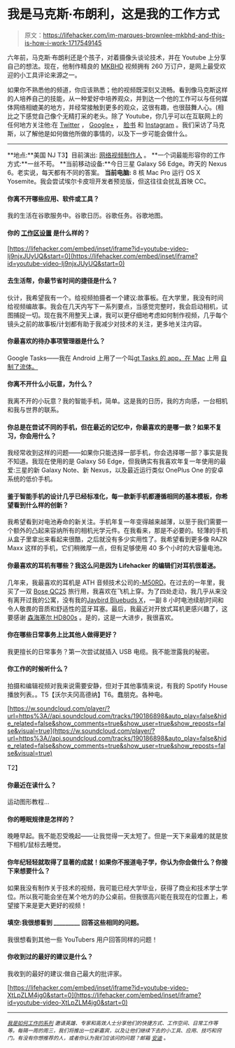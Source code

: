 # 我是马克斯·布朗利，这是我的工作方式

> 原文：<https://lifehacker.com/im-marques-brownlee-mkbhd-and-this-is-how-i-work-1717549145>

六年前，马克斯·布朗利还是个孩子，对着摄像头谈论技术，并在 Youtube 上分享自己的想法。现在，他制作精良的 [MKBHD](https://www.youtube.com/mkbhd) 视频拥有 260 万订户，是网上最受欢迎的小工具评论来源之一。



如果你不熟悉他的频道，你应该熟悉；他的视频既深刻又流畅。看到像马克斯这样的人培养自己的技能，从一种爱好中培养观众，并到达一个他的工作可以与任何媒体网络相媲美的地方，并经常接触到更多的观众，这很有趣，也很鼓舞人心。(相比之下感觉自己像个无精打采的老头。除了 Youtube，你几乎可以在互联网上的任何地方关注他:在 [Twitter](http://twitter.com/MKBHD) ， [Google+](https://plus.google.com/+MarquesBrownlee) ， [脸书](https://www.facebook.com/MKBHD/) 和 [Instagram](https://instagram.com/MKBHD/) 。我们采访了马克斯，以了解他是如何做他所做的事情的，以及下一步可能会做什么。

* * *

**地点:**美国 NJ
T3】目前演出: [网络视频制作人](https://www.youtube.com/mkbhd) 。
**一个词最能形容你的工作方式:**一丝不苟。
**当前移动设备:**今日三星 Galaxy S6 Edge。昨天的 Nexus 6。老实说，每天都有不同的答案。
**当前电脑:** 8 核 Mac Pro 运行 OS X Yosemite。我会尝试埃尔卡皮坦开发者预览版，但这往往会扰乱首映 CC。

#### 你离不开哪些应用、软件或工具？

我的生活在谷歌服务中。谷歌日历。谷歌任务。谷歌地图。

#### 你的 [工作区设置](http://lifehacker.com/mkbhds-dual-4k-video-production-workstation-1687760629) 是什么样的？

 [https://lifehacker.com/embed/inset/iframe?id=youtube-video-Ij9njxJUyUQ&start=0](https://lifehacker.com/embed/inset/iframe?id=youtube-video-Ij9njxJUyUQ&start=0) 

#### 去生活帮，你最节省时间的捷径是什么？

伙计，我希望我有一个。给视频拍摄者一个建议:故事板。在大学里，我没有时间给视频编故事。我会在几天内写下一系列要点，当感觉完整时，我会启动相机，试图捕捉一切。现在我不用整天上课，我可以更仔细地考虑如何制作视频，几乎每个镜头之前的故事板/计划都有助于我减少对技术的关注，更多地关注内容。

#### 你最喜欢的待办事项管理器是什么？

Google Tasks——我在 Android 上用了一个叫[gt Tasks 的 app，在 Mac](https://play.google.com/store/apps/details?id=org.dayup.gtask&hl=en) 上用 [自制了流体。](http://fluidapp.com/)

#### 你离不开什么小玩意，为什么？

我离不开的小玩意？我的智能手机，简单。这是我的日历，我的方向感，一台相机和我与世界的联系。

#### 你总是在尝试不同的手机，但在最近的记忆中，你最喜欢的是哪一款？如果不复习，你会用什么？

我经常收到这样的问题——如果你只能选择一部手机，你会选择哪一部？事实是我不知道。我现在使用的是 Galaxy S6 Edge，但我确实有我喜欢年复一年使用的最爱:三星的新 Galaxy Note、新 Nexus，以及最近运行类似 OnePlus One 的安卓系统的低价手机。

#### 鉴于智能手机的设计几乎已经标准化，每一款新手机都遵循相同的基本模板，你希望看到什么样的创新？

我希望看到对电池寿命的新关注。手机年复一年变得越来越薄，以至于我们需要一个额外的凸起来容纳所有的相机光学元件。在我看来，那是不必要的。轻薄的手机从盒子里拿出来看起来很酷，之后就没有多少实用性了。我希望看到更多像 RAZR Maxx 这样的手机，它们稍微厚一点，但有足够使用 40 多个小时的大容量电池。

#### 你最喜欢的耳机有哪些？我这么问是因为 Lifehacker 的编辑们对耳机很着迷。

几年来，我最喜欢的耳机是 ATH 音频技术公司的[-M50RD](http://www.audio-technica.com/cms/headphones/ba996966ebf20251/)。在过去的一年里，我买了一双 [Bose QC25](http://www.bose.com/controller?url=/shop_online/headphones/noise_cancelling_headphones/quietcomfort_25/index.jsp) 旅行用，我喜欢在飞机上穿。为了四处走动，我几乎从来没有离开过我的公寓，没有我的[Jaybird Bluebuds X](http://www.jaybirdsport.com/bluebuds-x-bluetooth-headphones/)，一副 8 小时电池续航时间和令人敬畏的音质和舒适性的蓝牙耳塞。最后，我最近对开放式耳机更感兴趣了，这要感谢 [森海塞尔 HD800s](http://en-us.sennheiser.com/dynamic-headphones-high-end-around-ear-hd-800) 。是的，这是一大进步，我很喜欢。

#### 你在哪些日常事务上比其他人做得更好？

我更擅长的日常事务？第一次尝试就插入 USB 电缆。我不能泄露我的秘密。

#### 你工作的时候听什么？

拍摄和编辑视频对我来说需要安静，但对于其他事情来说，有我的 Spotify House 播放列表。。T5【沃尔夫冈高德纳】T6。蠢朋克。各种电。

[https://w.soundcloud.com/player/?url=https%3A//api.soundcloud.com/tracks/190186898&auto_play=false&hide_related=false&show_comments=true&show_user=true&show_reposts=false&visual=true](https://w.soundcloud.com/player/?url=https%3A//api.soundcloud.com/tracks/190186898&auto_play=false&hide_related=false&show_comments=true&show_user=true&show_reposts=false&visual=true)

T2】

#### 你最近在读什么？

运动图形教程...

#### 你的睡眠规律是怎样的？

晚睡早起。我不能忍受晚起——让我觉得一天太短了。但是一天下来最难的就是放下相机/鼠标去睡觉。

#### 你年纪轻轻就取得了显著的成就！如果你不报道电子学，你认为你会做什么？你接下来想要什么？

如果我没有制作关于技术的视频，我可能已经大学毕业，获得了商业和技术学士学位。所以我可能会坐在某个地方的办公桌前。但我很高兴能在我现在的位置上，希望接下来是更大更好的视频！

#### 填空:我很想看到 _________ 回答这些相同的问题。

我很想看到其他一些 YouTubers 用户回答同样的问题！

#### 你收到过的最好的建议是什么？

我收到的最好的建议:做自己最大的批评家。

 [https://lifehacker.com/embed/inset/iframe?id=youtube-video-XtLpZLM4jg0&start=0](https://lifehacker.com/embed/inset/iframe?id=youtube-video-XtLpZLM4jg0&start=0) 

* * *

<small></small>*[<small>*我是如何工作的系列*</small>](http://lifehacker.com/how-i-work/) <small>*邀请英雄、专家和高效人士分享他们的快捷方式、工作空间、日常工作等等。每隔一周的周三，我们将推出一位新嘉宾，以及让他们继续下去的小工具、应用、技巧和窍门。有没有你想推荐的人，或者你认为我们应该问的问题？邮箱*</small> [<small>*安迪*</small>](mailto:andy@lifehacker.com) <small>*。*</small>*
